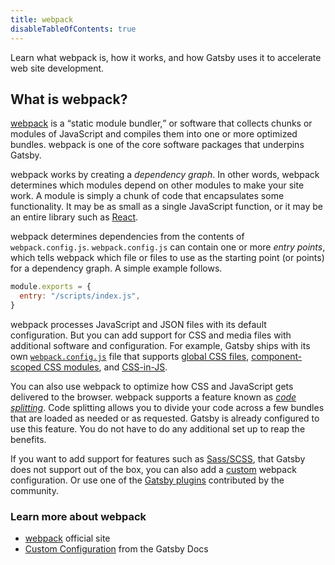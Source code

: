 ```yaml
---
title: webpack
disableTableOfContents: true
---
```


Learn what webpack is, how it works, and how Gatsby uses it to accelerate web site development.

## What is webpack?

[webpack](/docs/glossary#webpack) is a <q>static module bundler,</q> or software that collects chunks or modules of JavaScript and compiles them into one or more optimized bundles. webpack is one of the core software packages that underpins Gatsby.

webpack works by creating a _dependency graph_. In other words, webpack determines which modules depend on other modules to make your site work. A module is simply a chunk of code that encapsulates some functionality. It may be as small as a single JavaScript function, or it may be an entire library such as [React](/docs/glossary#react).

webpack determines dependencies from the contents of `webpack.config.js`. `webpack.config.js` can contain one or more _entry points_, which tells webpack which file or files to use as the starting point (or points) for a dependency graph. A simple example follows.

```javascript
module.exports = {
  entry: "/scripts/index.js",
}
```

webpack processes JavaScript and JSON files with its default configuration. But you can add support for CSS and media files with additional software and configuration. For example, Gatsby ships with its own [`webpack.config.js`](https://github.com/gatsbyjs/gatsby/blob/master/packages/gatsby/src/utils/webpack.config.js) file that supports [global CSS files](/docs/global-css/), [component-scoped CSS modules](/docs/css-modules/), and [CSS-in-JS](/docs/css-in-js/).

You can also use webpack to optimize how CSS and JavaScript gets delivered to the browser. webpack supports a feature known as [_code splitting_](https://webpack.js.org/guides/code-splitting/). Code splitting allows you to divide your code across a few bundles that are loaded as needed or as requested. Gatsby is already configured to use this feature. You do not have to do any additional set up to reap the benefits.

If you want to add support for features such as [Sass/SCSS](/docs/sass/), that Gatsby does not support out of the box, you can also add a [custom](/docs/add-custom-webpack-config/) webpack configuration. Or use one of the [Gatsby plugins](/docs/plugins/) contributed by the community.

### Learn more about webpack

- [webpack](https://webpack.js.org/) official site
- [Custom Configuration](/docs/customization/) from the Gatsby Docs
